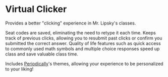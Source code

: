 # Virtual Clicker

Provides a better "clicking" experience in Mr. Lipsky's classes. 

Seat codes are saved, eliminating the need to retype it each time. Keeps track of previous clicks, allowing you to resubmit past clicks or confirm you submitted the correct answer. Quality of life features such as quick access to commonly used math symbols and multiple choice responses speed up class and save valuable class time.

Includes [Periodically](https://github.com/khui0/periodically)'s themes, allowing your experience to be personalized to your liking!

